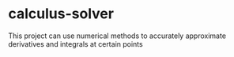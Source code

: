 # calculus-solver
This project can use numerical methods to accurately approximate derivatives and integrals at certain points
